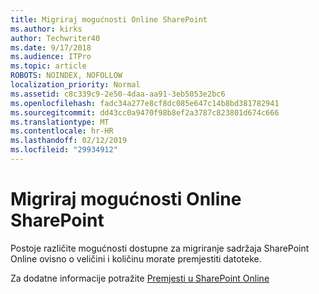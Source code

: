 ```yaml
---
title: Migriraj mogućnosti Online SharePoint
ms.author: kirks
author: Techwriter40
ms.date: 9/17/2018
ms.audience: ITPro
ms.topic: article
ROBOTS: NOINDEX, NOFOLLOW
localization_priority: Normal
ms.assetid: c8c339c9-2e50-4daa-aa91-3eb5053e2bc6
ms.openlocfilehash: fadc34a277e8cf8dc085e647c14b8bd381782941
ms.sourcegitcommit: dd43cc0a9470f98b8ef2a3787c823801d674c666
ms.translationtype: MT
ms.contentlocale: hr-HR
ms.lasthandoff: 02/12/2019
ms.locfileid: "29934912"
---
```

# <a name="migrate-options-to-sharepoint-online"></a>Migriraj mogućnosti Online SharePoint

Postoje različite mogućnosti dostupne za migriranje sadržaja SharePoint Online ovisno o veličini i količinu morate premjestiti datoteke.
  
Za dodatne informacije potražite [Premjesti u SharePoint Online](https://go.microsoft.com/fwlink/?linkid-2022029)
  

